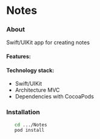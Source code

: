 # Notes #

### About ###
Swift/UIKit app for creating notes

#### Features: ####

#### Technology stack: ####
  - Swift/UIKit
  - Architecture MVC
  - Dependencies with CocoaPods

### Installation ####
```sh
   cd .../Notes
   pod install 
```
